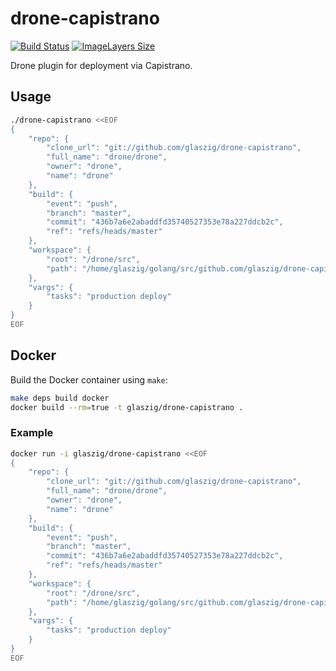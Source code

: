 # drone-capistrano

[![Build Status](https://travis-ci.org/glaszig/drone-capistrano.svg?branch=master)](https://travis-ci.org/glaszig/drone-capistrano)
[![ImageLayers Size](https://img.shields.io/imagelayers/image-size/glaszig/drone-capistrano/latest.svg)](https://hub.docker.com/r/glaszig/drone-capistrano/)

Drone plugin for deployment via Capistrano.

## Usage

```sh
./drone-capistrano <<EOF
{
    "repo": {
        "clone_url": "git://github.com/glaszig/drone-capistrano",
        "full_name": "drone/drone",
        "owner": "drone",
        "name": "drone"
    },
    "build": {
        "event": "push",
        "branch": "master",
        "commit": "436b7a6e2abaddfd35740527353e78a227ddcb2c",
        "ref": "refs/heads/master"
    },
    "workspace": {
        "root": "/drone/src",
        "path": "/home/glaszig/golang/src/github.com/glaszig/drone-capistrano"
    },
    "vargs": {
        "tasks": "production deploy"
    }
}
EOF
```

## Docker

Build the Docker container using `make`:

```sh
make deps build docker
docker build --rm=true -t glaszig/drone-capistrano .
```

### Example

```sh
docker run -i glaszig/drone-capistrano <<EOF
{
    "repo": {
        "clone_url": "git://github.com/glaszig/drone-capistrano",
        "full_name": "drone/drone",
        "owner": "drone",
        "name": "drone"
    },
    "build": {
        "event": "push",
        "branch": "master",
        "commit": "436b7a6e2abaddfd35740527353e78a227ddcb2c",
        "ref": "refs/heads/master"
    },
    "workspace": {
        "root": "/drone/src",
        "path": "/home/glaszig/golang/src/github.com/glaszig/drone-capistrano"
    },
    "vargs": {
        "tasks": "production deploy"
    }
}
EOF
```
